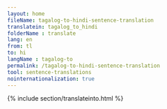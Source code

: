 ```yaml
---
layout: home
fileName: tagalog-to-hindi-sentence-translation
translatein: tagalog_to_hindi
folderName : translate
lang: en
from: tl
to: hi
langName : tagalog-to
permalink: /tagalog-to-hindi-sentence-translation
tool: sentence-translations
nointernationalization: true
---
```

{% include section/translateinto.html %}
